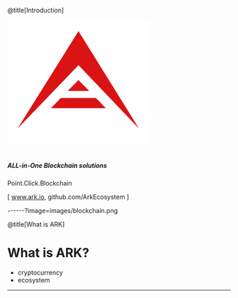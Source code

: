 @title[Introduction]


![ARK Logo](/assets/images/logo.png)
<br>
<br>
##### ALL-in-One Blockchain solutions
Point.Click.Blockchain

<span class="byline">[ www.ark.io, github.com/ArkEcosystem ]</span>

------?image=images/blockchain.png

@title[What is ARK]

# What is ARK?
- cryptocurrency
- ecosystem

---


